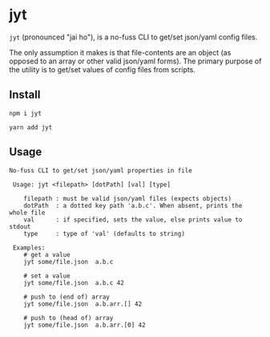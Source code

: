 # jyt
`jyt` (pronounced "jai ho"), is a no-fuss CLI to get/set json/yaml config files.

The only assumption it makes is that file-contents are an object (as opposed to an array or other valid json/yaml forms). The primary purpose of the utility is to get/set
values of config files from scripts.

## Install

```
npm i jyt
```

```
yarn add jyt
```

## Usage

```
No-fuss CLI to get/set json/yaml properties in file

 Usage: jyt <filepath> [dotPath] [val] [type]

    filepath : must be valid json/yaml files (expects objects)
    dotPath  : a dotted key path 'a.b.c'. When absent, prints the whole file
    val      : if specified, sets the value, else prints value to stdout
    type     : type of 'val' (defaults to string)

 Examples:
    # get a value
    jyt some/file.json  a.b.c

    # set a value
    jyt some/file.json  a.b.c 42

    # push to (end of) array
    jyt some/file.json  a.b.arr.[] 42

    # push to (head of) array
    jyt some/file.json  a.b.arr.[0] 42

```